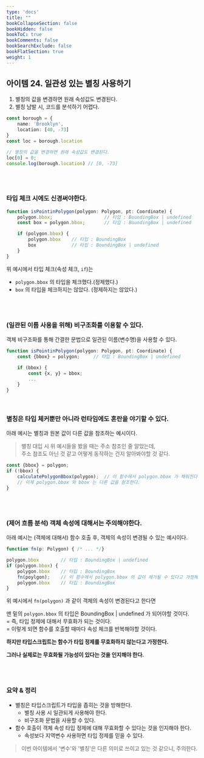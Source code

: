 ```yaml
---
type: 'docs'
title: ""
bookCollapseSection: false
bookHidden: false
bookToC: true
bookComments: false
bookSearchExclude: false
bookFlatSection: true
weight: 1
---
```


## 아이템 24. 일관성 있는 별칭 사용하기

1. 별칭의 값을 변경하면 원래 속성값도 변경된다.
2. 별칭 남발 시, 코드를 분석하기 어렵다.

```ts
const borough = {
    name: 'Brooklyn',
    location: [40, -73]
}
const loc = borough.location

// 별칭의 값을 변경하면 원래 속성값도 변경된다.
loc[0] = 0;
console.log(borough.location) // [0, -73]
```

<br><br>

### 타입 체크 시에도 신경써야한다.

```ts
function isPointinPolygon(polygon: Polygon, pt: Coordinate) {
    polygon.bbox;                   // 타입 : BoundingBox | undefined
    const box = polygon.bbox;       // 타입 : BoundingBox | undefined

    if (polygon.bbox) {
        polygon.bbox    // 타입 : BoundingBox
        box             // 타입 : BoundingBox | undefined
    }
}
```

위 예시에서 타입 체크(속성 체크, `if`)는 

- `polygon.bbox` 의 타입을 체크했다.(정제했다.)
- `box` 의 타입을 체크하지는 않았다. (정제하지는 않았다.)

<br><br>

### (일관된 이름 사용을 위해) 비구조화를 이용할 수 있다.

객체 비구조화를 통해 간결한 문법으로 일관된 이름(변수명)을 사용할 수 있다.

```ts
function isPointinPolygon(polygon: Polygon, pt: Coordinate) {
    const {bbox} = polygon;     // 타입 : BoundingBox | undefined

    if (bbox) {
        const {x, y} = bbox;
        ...
    }
}
```

<br>

### 별칭은 타입 체커뿐만 아니라 런타임에도 혼란을 야기할 수 있다.

아래 예시는 별칭과 원본 값이 다른 값을 참조하는 예시이다.

> 별칭 대입 시 위 예시들을 봤을 때는 주소 참조인 줄 알았는데, <br>
> 주소 참조도 아닌 것 같고 어떻게 동작하는 건지 알아봐야할 것 같다.

```ts
const {bbox} = polygon;
if (!bbox) {
    calculatePolygonBbox(polygon);  // 이 함수에서 polygon.bbox 가 채워진다고 가정한다.
    // 이제 polygon.bbox 와 bbox 는 다른 값을 참조한다.
}
```

<br><br>

### (제어 흐름 분석) 객체 속성에 대해서는 주의해야한다.

아래 예시는 (객체에 대해서) 함수 호출 후, 객체의 속성이 변경될 수 있는 예시이다.

```ts
function fn(p: Polygon) { /* ... */}

polygon.bbox        // 타입 : BoundingBox | undefined
if (polygon.bbox) {
    polygon.bbox    // 타입 : BoundingBox
    fn(poylgon);    // 이 함수에서 polygon.bbox 의 값이 제거될 수 있다고 가정해보자. 그럼 밑의 polygon.bbox 의 타입은 BoundingBox | undefined 가 되어야할 것이다.
    polygon.bbox    // 타입 : BoundingBox
}
```

위 예시에서 `fn(polygon)` 과 같이 객체의 속성이 변경된다고 한다면

맨 밑의 `polygon.bbox` 의 타입은 BoundingBox | undefined 가 되어야할 것이다. <br>
= 즉, 타입 정제에 대해서 무효화가 되는 것이다. <br>
= 이렇게 되면 함수를 호출할 때마다 속성 체크를 반복해야할 것이다.

**하지만 타입스크립트는 함수가 타입 정제를 무효화하지 않는다고 가정한다.**

**그러나 실제로는 무효화될 가능성이 있다는 것을 인지해야 한다.**

<br><br>

### 요약 & 정리

- 별칭은 타입스크립트가 타입을 좁히는 것을 방해한다.
  - 별칭 사용 시 일관되게 사용해야 한다.
  - 비구조화 문법을 사용할 수 있다.
- 함수 호출이 객체 속성 타입 정제에 대해 무효화할 수 있다는 것을 인지해야 한다.
  - 속성보다 지역변수 사용하면 타입 정제를 믿을 수 있다.

> 이번 아이템에서 '변수'와 '별칭'은 다른 의미로 쓰이고 있는 것 같으니, 주의한다.